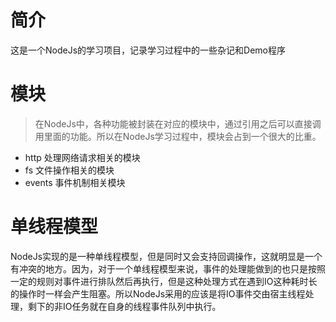 # 简介

 这是一个NodeJs的学习项目，记录学习过程中的一些杂记和Demo程序

# 模块

> 在NodeJs中，各种功能被封装在对应的模块中，通过引用之后可以直接调用里面的功能。所以在NodeJs学习过程中，模块会占到一个很大的比重。

- http 处理网络请求相关的模块
- fs 文件操作相关的模块
- events 事件机制相关模块


# 单线程模型

NodeJs实现的是一种单线程模型，但是同时又会支持回调操作，这就明显是一个有冲突的地方。因为，对于一个单线程模型来说，事件的处理能做到的也只是按照一定的规则对事件进行排队然后再执行，但是这种处理方式在遇到IO这种耗时长的操作时一样会产生阻塞。所以NodeJs采用的应该是将IO事件交由宿主线程处理，剩下的非IO任务就在自身的线程事件队列中执行。